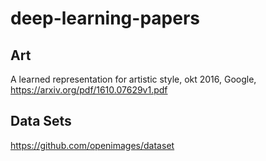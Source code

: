 # deep-learning-papers

## Art
A learned representation for artistic style, okt 2016, Google, https://arxiv.org/pdf/1610.07629v1.pdf

## Data Sets
https://github.com/openimages/dataset
